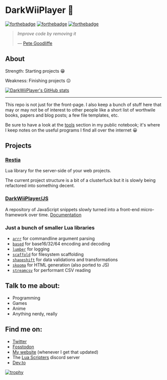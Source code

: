 # DarkWiiPlayer 💜

[![forthebadge](https://forthebadge.com/images/badges/kinda-sfw.svg)](https://forthebadge.com)
[![forthebadge](https://forthebadge.com/images/badges/powered-by-oxygen.svg)](https://forthebadge.com)
[![forthebadge](https://forthebadge.com/images/badges/uses-badges.svg)](https://forthebadge.com)

> *Improve code by removing it*
>
> — [Pete Goodliffe](https://97-things-every-x-should-know.gitbooks.io/97-things-every-programmer-should-know/content/en/thing_39/)

## About

Strength: Starting projects 😁

Weakness: Finishing projects 😖

[![DarkWiiPlayer's GitHub stats](https://github-readme-stats.vercel.app/api?username=darkwiiplayer)](https://github.com/DarkWiiPlayer?tab=repositories)

-----

This repo is not just for the front-page.
I also keep a bunch of stuff here that may or may not be of interest to other
people like a short list of worthwile books, papers and blog posts;
a few file templates, etc.

Be sure to have a look at the [tools](https://github.com/DarkWiiPlayer/darkwiiplayer/tree/master/notebook/Tools) section in my public notebook; it's
where I keep notes on the useful programs I find all over the internet 😀

## Projects

### [Restia](https://github.com/darkwiiplayer/restia)

Lua library for the server-side of your web projects.

The current project structure is a bit of a clusterfuck but it is slowly being
refactored into something decent.

### [DarkWiiPlayer/JS](https://github.com/darkwiiplayer/js)

A repository of JavaScript snippets slowly turned into a front-end
micro-framework over time. [Documentation](https://darkwiiplayer.github.io/js/)

### Just a bunch of smaller Lua libraries

- [`arrr`](https://github.com/DarkWiiPlayer/arrr) for commandline argument parsing
- [`based`](https://github.com/DarkWiiPlayer/based) for base16/32/64 encoding and decoding
- [`lumber`](https://github.com/DarkWiiPlayer/lumber) for logging
- [`scaffold`](https://github.com/DarkWiiPlayer/scaffold) for filesystem scaffolding
- [`shapeshift`](https://github.com/DarkWiiPlayer/shapeshift) for data validations and transformations
- [`skooma`](https://github.com/DarkWiiPlayer/skooma) for HTML generation (also ported to JS)
- [`streamcsv`](https://github.com/DarkWiiPlayer/streamcsv) for performant CSV reading

## Talk to me about:

- Programming
- Games
- Anime
- Anything nerdy, really

## Find me on:

- [Twitter](https://twitter.com/DarkWiiPlayer)
- [Fosstodon](https://fosstodon.org/@darkwiiplayer)
- [My website](https://darkwiiplayer.com) (whenever I get that updated)
- The [Lua Scripters](https://discord.gg/7wu7ZsW) discord server
- [Dev.to](https://dev.to/darkwiiplayer)

[![trophy](https://github-profile-trophy.vercel.app/?username=darkwiiplayer)](https://github.com/DarkWiiPlayer?tab=repositories)
